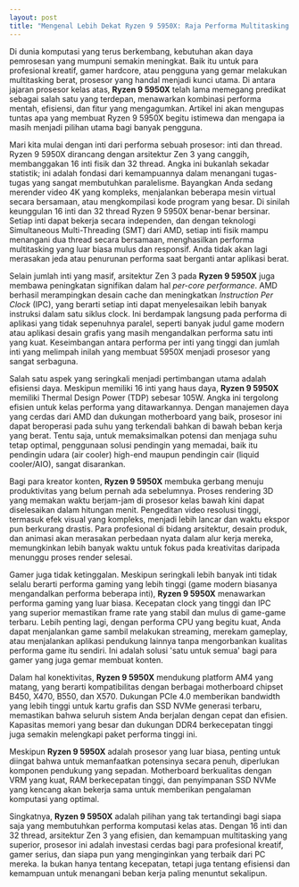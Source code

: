 ```yaml
---
layout: post
title: "Mengenal Lebih Dekat Ryzen 9 5950X: Raja Performa Multitasking dan Produktivitas"
---
```


Di dunia komputasi yang terus berkembang, kebutuhan akan daya pemrosesan yang mumpuni semakin meningkat. Baik itu untuk para profesional kreatif, gamer hardcore, atau pengguna yang gemar melakukan multitasking berat, prosesor yang handal menjadi kunci utama. Di antara jajaran prosesor kelas atas, **Ryzen 9 5950X** telah lama memegang predikat sebagai salah satu yang terdepan, menawarkan kombinasi performa mentah, efisiensi, dan fitur yang mengagumkan. Artikel ini akan mengupas tuntas apa yang membuat Ryzen 9 5950X begitu istimewa dan mengapa ia masih menjadi pilihan utama bagi banyak pengguna.

Mari kita mulai dengan inti dari performa sebuah prosesor: inti dan thread. Ryzen 9 5950X dirancang dengan arsitektur Zen 3 yang canggih, membanggakan 16 inti fisik dan 32 thread. Angka ini bukanlah sekadar statistik; ini adalah fondasi dari kemampuannya dalam menangani tugas-tugas yang sangat membutuhkan paralelisme. Bayangkan Anda sedang merender video 4K yang kompleks, menjalankan beberapa mesin virtual secara bersamaan, atau mengkompilasi kode program yang besar. Di sinilah keunggulan 16 inti dan 32 thread Ryzen 9 5950X benar-benar bersinar. Setiap inti dapat bekerja secara independen, dan dengan teknologi Simultaneous Multi-Threading (SMT) dari AMD, setiap inti fisik mampu menangani dua thread secara bersamaan, menghasilkan performa multitasking yang luar biasa mulus dan responsif. Anda tidak akan lagi merasakan jeda atau penurunan performa saat berganti antar aplikasi berat.

Selain jumlah inti yang masif, arsitektur Zen 3 pada **Ryzen 9 5950X** juga membawa peningkatan signifikan dalam hal *per-core performance*. AMD berhasil merampingkan desain cache dan meningkatkan *Instruction Per Clock* (IPC), yang berarti setiap inti dapat menyelesaikan lebih banyak instruksi dalam satu siklus clock. Ini berdampak langsung pada performa di aplikasi yang tidak sepenuhnya paralel, seperti banyak judul game modern atau aplikasi desain grafis yang masih mengandalkan performa satu inti yang kuat. Keseimbangan antara performa per inti yang tinggi dan jumlah inti yang melimpah inilah yang membuat 5950X menjadi prosesor yang sangat serbaguna.

Salah satu aspek yang seringkali menjadi pertimbangan utama adalah efisiensi daya. Meskipun memiliki 16 inti yang haus daya, **Ryzen 9 5950X** memiliki Thermal Design Power (TDP) sebesar 105W. Angka ini tergolong efisien untuk kelas performa yang ditawarkannya. Dengan manajemen daya yang cerdas dari AMD dan dukungan motherboard yang baik, prosesor ini dapat beroperasi pada suhu yang terkendali bahkan di bawah beban kerja yang berat. Tentu saja, untuk memaksimalkan potensi dan menjaga suhu tetap optimal, penggunaan solusi pendingin yang memadai, baik itu pendingin udara (air cooler) high-end maupun pendingin cair (liquid cooler/AIO), sangat disarankan.

Bagi para kreator konten, **Ryzen 9 5950X** membuka gerbang menuju produktivitas yang belum pernah ada sebelumnya. Proses rendering 3D yang memakan waktu berjam-jam di prosesor kelas bawah kini dapat diselesaikan dalam hitungan menit. Pengeditan video resolusi tinggi, termasuk efek visual yang kompleks, menjadi lebih lancar dan waktu ekspor pun berkurang drastis. Para profesional di bidang arsitektur, desain produk, dan animasi akan merasakan perbedaan nyata dalam alur kerja mereka, memungkinkan lebih banyak waktu untuk fokus pada kreativitas daripada menunggu proses render selesai.

Gamer juga tidak ketinggalan. Meskipun seringkali lebih banyak inti tidak selalu berarti performa gaming yang lebih tinggi (game modern biasanya mengandalkan performa beberapa inti), **Ryzen 9 5950X** menawarkan performa gaming yang luar biasa. Kecepatan clock yang tinggi dan IPC yang superior memastikan frame rate yang stabil dan mulus di game-game terbaru. Lebih penting lagi, dengan performa CPU yang begitu kuat, Anda dapat menjalankan game sambil melakukan streaming, merekam gameplay, atau menjalankan aplikasi pendukung lainnya tanpa mengorbankan kualitas performa game itu sendiri. Ini adalah solusi 'satu untuk semua' bagi para gamer yang juga gemar membuat konten.

Dalam hal konektivitas, **Ryzen 9 5950X** mendukung platform AM4 yang matang, yang berarti kompatibilitas dengan berbagai motherboard chipset B450, X470, B550, dan X570. Dukungan PCIe 4.0 memberikan bandwidth yang lebih tinggi untuk kartu grafis dan SSD NVMe generasi terbaru, memastikan bahwa seluruh sistem Anda berjalan dengan cepat dan efisien. Kapasitas memori yang besar dan dukungan DDR4 berkecepatan tinggi juga semakin melengkapi paket performa tinggi ini.

Meskipun **Ryzen 9 5950X** adalah prosesor yang luar biasa, penting untuk diingat bahwa untuk memanfaatkan potensinya secara penuh, diperlukan komponen pendukung yang sepadan. Motherboard berkualitas dengan VRM yang kuat, RAM berkecepatan tinggi, dan penyimpanan SSD NVMe yang kencang akan bekerja sama untuk memberikan pengalaman komputasi yang optimal.

Singkatnya, **Ryzen 9 5950X** adalah pilihan yang tak tertandingi bagi siapa saja yang membutuhkan performa komputasi kelas atas. Dengan 16 inti dan 32 thread, arsitektur Zen 3 yang efisien, dan kemampuan multitasking yang superior, prosesor ini adalah investasi cerdas bagi para profesional kreatif, gamer serius, dan siapa pun yang menginginkan yang terbaik dari PC mereka. Ia bukan hanya tentang kecepatan, tetapi juga tentang efisiensi dan kemampuan untuk menangani beban kerja paling menuntut sekalipun.

